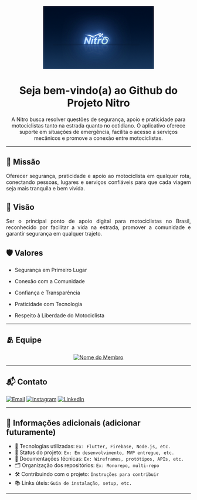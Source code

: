 <div align="center">
  <img src="imgs/Nitrobaner.png" alt='Projeto Banner' width="60%">
</div>

<h1 align="center">Seja bem-vindo(a) ao Github do Projeto Nitro </h1>

<p align="center">A Nitro busca resolver questões de segurança, apoio e praticidade para motociclistas tanto na estrada quanto no cotidiano. O aplicativo oferece suporte em situações de emergência, facilita o acesso a serviços mecânicos e promove a conexão entre motociclistas.
</p>

---

## 🎯 Missão
<p align="justify">Oferecer segurança, praticidade e apoio ao motociclista em qualquer rota, conectando pessoas, lugares e serviços confiáveis para que cada viagem seja mais tranquila e bem vivida.
</p>

## 👀 Visão
<p align="justify">Ser o principal ponto de apoio digital para motociclistas no Brasil, reconhecido por facilitar a vida na estrada, promover a comunidade e garantir segurança em qualquer trajeto.
</p>

## 🛡️ Valores
<p align="justify">
  
- Segurança em Primeiro Lugar

- Conexão com a Comunidade

- Confiança e Transparência

- Praticidade com Tecnologia

- Respeito à Liberdade do Motociclista
</p>

---
## 🫂 Equipe
<div align="center">
  <!-- Repetir este bloco para cada membro da equipe -->
  <a href="<!-- URL do LinkedIn do membro -->" target="_blank">
    <img src="<!-- URL da imagem do membro -->" alt='Nome do Membro' width="180px">
  </a>
</div>

---

## 📬 Contato
[![Email](https://img.shields.io/badge/Email-D14836?style=flat&logo=gmail&logoColor=white)](mailto:plataformanitro@gmail.com)
[![Instagram](https://img.shields.io/badge/Instagram-E4405F?style=flat&logo=instagram&logoColor=white)](https://www.instagram.com/nitro.platform/)
[![LinkedIn](https://img.shields.io/badge/LinkedIn-0077B5?style=flat&logo=linkedin&logoColor=white)](https://www.linkedin.com/company/plataforma-nitro)

---

## 📌 Informações adicionais (adicionar futuramente)

- 🔨 Tecnologias utilizadas: `Ex: Flutter, Firebase, Node.js, etc.`
- 🚀 Status do projeto: `Ex: Em desenvolvimento, MVP entregue, etc.`
- 📄 Documentações técnicas: `Ex: Wireframes, protótipos, APIs, etc.`
- 🗂️ Organização dos repositórios: `Ex: Monorepo, multi-repo`
- 🛠️ Contribuindo com o projeto: `Instruções para contribuir`
- 📚 Links úteis: `Guia de instalação, setup, etc.`

---
